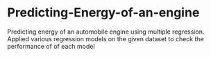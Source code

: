 # Predicting-Energy-of-an-engine
Predicting energy of an automobile engine using multiple regression.
Applied various regression models on the given dataset to check the performance of 
of each model
